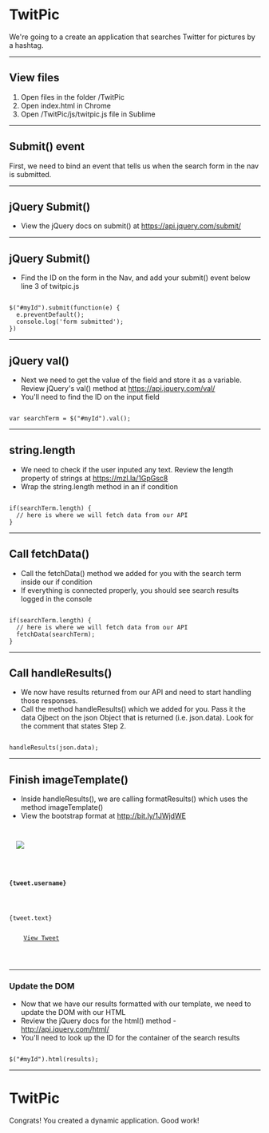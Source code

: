 # TwitPic

We're going to a create an application that searches Twitter for pictures by a hashtag.

---

## View files

1. Open files in the folder /TwitPic
2. Open index.html in Chrome
3. Open /TwitPic/js/twitpic.js file in Sublime

---

## Submit() event

First, we need to bind an event that tells us when the search form in the nav is submitted.

----

## jQuery Submit()

* View the jQuery docs on submit() at https://api.jquery.com/submit/

----

## jQuery Submit()

* Find the ID on the form in the Nav, and add your submit() event below line 3 of twitpic.js

<pre><!--- .element: class="fragment" data-fragment-index="1" --><code data-trim class="javascript">
$("#myId").submit(function(e) {
  e.preventDefault();
  console.log('form submitted');
})
</code></pre>

----

## jQuery val()

* Next we need to get the value of the field and store it as a variable. Review jQuery's val() method at https://api.jquery.com/val/
* You'll need to find the ID on the input field

<pre><!--- .element: class="fragment" data-fragment-index="1" --><code data-trim class="javascript">
var searchTerm = $("#myId").val();
</code></pre>

----

## string.length

* We need to check if the user inputed any text. Review the length property of strings at https://mzl.la/1GpGsc8
* Wrap the string.length method in an if condition

<pre><!--- .element: class="fragment" data-fragment-index="1" --><code data-trim class="javascript">
if(searchTerm.length) {
  // here is where we will fetch data from our API
}
</code></pre>

----

## Call fetchData()

* Call the fetchData() method we added for you with the search term inside our if condition
* If everything is connected properly, you should see search results logged in the console

<pre><!--- .element: class="fragment" data-fragment-index="1" --><code data-trim class="javascript">
if(searchTerm.length) {
  // here is where we will fetch data from our API
  fetchData(searchTerm);
}
</code></pre>

---

## Call handleResults()

* We now have results returned from our API and need to start handling those responses.
* Call the method handleResults() which we added for you. Pass it the data Ojbect on the json Object that is returned (i.e. json.data). Look for the comment that states Step 2.

<pre><!--- .element: class="fragment" data-fragment-index="1" --><code data-trim class="javascript">
handleResults(json.data);
</code></pre>

---

## Finish imageTemplate()

* Inside handleResults(), we are calling formatResults() which uses the method imageTemplate()
* View the bootstrap format at http://bit.ly/1JWjdWE

<pre><!--- .element: class="fragment" data-fragment-index="1" --><code data-trim class="html">
<div class="card">
  <img src="{tweet.image}" class="card-img-top img-fluid">
  <div class="card-block">
    <h4 class="card-title">{tweet.username}</h4>
    <p class="card-text">{tweet.text}</p>
    <a href="{tweet.tweet_url}" class="btn btn-primary" target="_blank">View Tweet</a>
  </div>
</div>
</code></pre>

---

### Update the DOM

* Now that we have our results formatted with our template, we need to update the DOM with our HTML
* Review the jQuery docs for the html() method - http://api.jquery.com/html/
* You'll need to look up the ID for the container of the search results

<pre><!--- .element: class="fragment" data-fragment-index="1" --><code data-trim class="javascript">
$("#myId").html(results);
</code></pre>

---

# TwitPic

Congrats! You created a dynamic application. Good work!